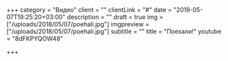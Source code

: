 +++
category = "Видео"
client = ""
clientLink = "#"
date = "2018-05-07T19:25:20+03:00"
description = ""
draft = true
img = ["/uploads/2018/05/07/poehali.jpg"]
imgpreview = ["/uploads/2018/05/07/poehali.jpg"]
subtitle = ""
title = "Поехали!"
youtube = "8dFKPYQOW48"

+++
